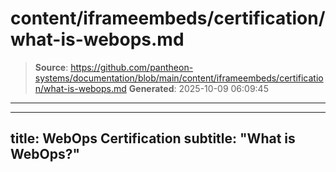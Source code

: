 # content/iframeembeds/certification/what-is-webops.md

> **Source**: https://github.com/pantheon-systems/documentation/blob/main/content/iframeembeds/certification/what-is-webops.md
> **Generated**: 2025-10-09 06:09:45

---

---
title: WebOps Certification
subtitle: "What is WebOps?"
---

<Partial file="certification-guide/what-is-webops.md" />
